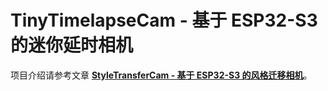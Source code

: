 # TinyTimelapseCam - 基于 ESP32-S3 的迷你延时相机

项目介绍请参考文章 [**StyleTransferCam - 基于 ESP32-S3 的风格迁移相机**](https://wiki-power.com/StyleTransferCam-%E5%9F%BA%E4%BA%8EESP32-S3%E7%9A%84%E9%A3%8E%E6%A0%BC%E8%BF%81%E7%A7%BB%E7%9B%B8%E6%9C%BA/)。
